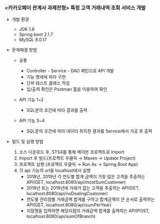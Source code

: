 ### <카카오페이 관계사 과제전형> 특정 고객 거래내역 조회 서비스 개발

* 개발 환경
  * JDK 1.8
  * Spring boot 2.1.7
  * MySQL 8.0.17

* 문제해결 방법
  * 공통
    * Controller - Service - DAO 패턴으로 API 개발
    * 기능 명세에 따라 구현 
    * 단위 테스트 클래스 작성
    * 입/출력 확인은 Postman 툴을 이용하여 확인

  * API 기능 1~2
    * SQL문의 조건에 따라 결과를 출력
  * API 기능 3~4
    * SQL문의 조건에 따라 데이터 취득한 결과를 Service에서 가공 후 출력

* 빌드 및 실행 방법
  1. 소스 다운로드 후, STS4를 통해 메이븐 프로젝트로 Import
  2. Import 후 빌드(프로젝트 우클릭 → Maven → Update Project)
  3. 프로젝트 실행 (프로젝트 우클릭 → Run As → Spring Boot App)
  4. 각 api 기능의 url을 localhost에서 실행
      * 2018년, 2019년 각 연도별 합계 금액이 가장 많은 고객을 추출하는 API(GET, localhost:8080/api/mostSumCustomer)
      * 2018년 또는 2019년에 거래가 없는 고객을 추출하는 API(GET, localhost:8080/api/noDealingCustomer)
      * 연도별 관리점별 거래금액 합계를 구하고 합계금액이 큰 순서로 출력하는 API(GET, localhost:8080/api/sumPerYear)
      * 지점명을 입력하면 해당지점의 거래금액 합계를 출력하는 API(POST, localhost:8080/api/sumOfBranch)
